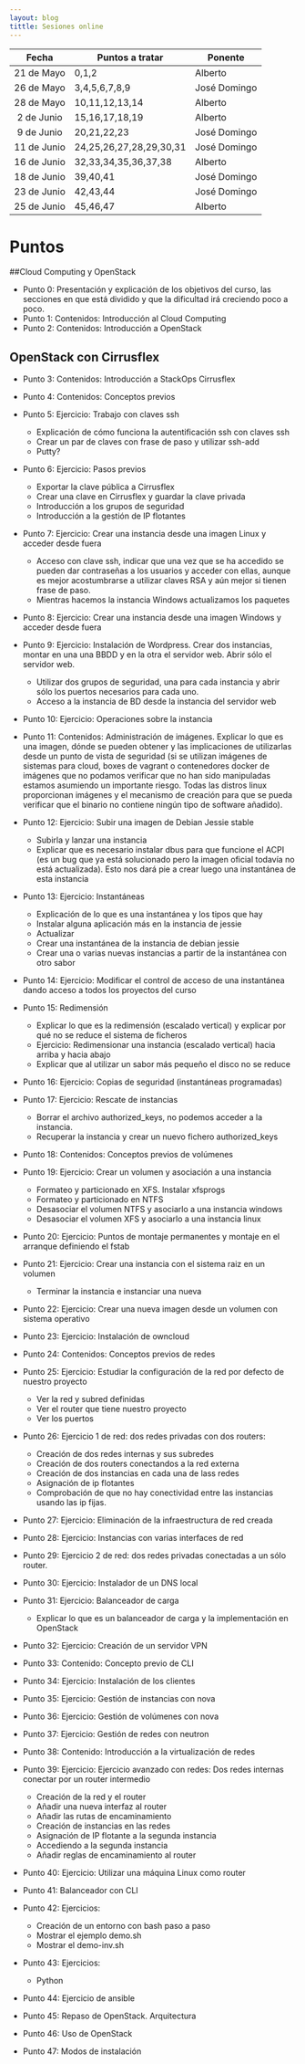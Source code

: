 ```yaml
---
layout: blog
tittle: Sesiones online
---
```


|Fecha|Puntos a tratar|Ponente|
|:---:|----------|--------|
|21 de Mayo| 0,1,2 |Alberto |
|26 de Mayo| 3,4,5,6,7,8,9 |José Domingo  |
|28 de Mayo| 10,11,12,13,14 | Alberto |
|2 de Junio| 15,16,17,18,19 | Alberto |
|9 de Junio| 20,21,22,23 | José Domingo |
|11 de Junio|24,25,26,27,28,29,30,31  | José Domingo |
|16 de Junio|32,33,34,35,36,37,38 | Alberto |
|18 de Junio|39,40,41  | José Domingo |
|23 de Junio|42,43,44  | José Domingo |
|25 de Junio|45,46,47  | Alberto |

# Puntos

##Cloud Computing y OpenStack

* Punto 0: Presentación y explicación de los objetivos del curso, las secciones en que está dividido y que la dificultad irá creciendo poco a poco.
* Punto 1: Contenidos: Introducción al Cloud Computing
* Punto 2: Contenidos: Introducción a OpenStack

## OpenStack con Cirrusflex

* Punto 3: Contenidos: Introducción a StackOps Cirrusflex
* Punto 4: Contenidos: Conceptos previos
* Punto 5: Ejercicio: Trabajo con claves ssh
	* Explicación de cómo funciona la autentificación ssh con claves ssh
	* Crear un par de claves con frase de paso y utilizar ssh-add
	* Putty?
* Punto 6: Ejercicio: Pasos previos
	* Exportar la clave pública a Cirrusflex
	* Crear una clave en Cirrusflex y guardar la clave privada
	* Introducción a los grupos de seguridad
	* Introducción a la gestión de IP flotantes
* Punto 7: Ejercicio: Crear una instancia desde una imagen Linux y acceder desde fuera
	* Acceso con clave ssh, indicar que una vez que se ha accedido se pueden dar contraseñas a los usuarios y acceder con ellas, aunque es mejor acostumbrarse a utilizar claves RSA y aún mejor si tienen frase de paso.
	* Mientras hacemos la instancia Windows actualizamos los paquetes 
* Punto 8: Ejercicio: Crear una instancia desde una imagen Windows y acceder desde fuera
* Punto 9: Ejercicio: Instalación de Wordpress. Crear dos instancias, montar en una una BBDD y en la otra el servidor web. Abrir sólo el servidor web.
	* Utilizar dos grupos de seguridad, una para cada instancia y abrir sólo los puertos necesarios para cada uno.
	* Acceso a la instancia de BD desde la instancia del servidor web
* Punto 10: Ejercicio: Operaciones sobre la instancia
* Punto 11: Contenidos: Administración de imágenes. Explicar lo que es una imagen, dónde se pueden obtener y las implicaciones de utilizarlas desde un punto de vista de seguridad (si se utilizan imágenes de sistemas para cloud, boxes de vagrant o contenedores docker de imágenes que no podamos verificar que no han sido manipuladas estamos asumiendo un importante riesgo. Todas las distros linux proporcionan imágenes y el mecanismo de creación para que se pueda verificar que el binario no contiene ningún tipo de software añadido).
* Punto 12: Ejercicio: Subir una imagen de Debian Jessie stable
	* Subirla y lanzar una instancia
	* Explicar que es necesario instalar dbus para que funcione el ACPI (es un bug que ya está solucionado pero la imagen oficial todavía no está actualizada). Esto nos dará pie a crear luego una instantánea de esta instancia
* Punto 13: Ejercicio: Instantáneas
	* Explicación de lo que es una instantánea y los tipos que hay
	* Instalar alguna aplicación más en la instancia de jessie
	* Actualizar
	* Crear una instantánea de la instancia de debian jessie
	* Crear una o varias nuevas instancias a partir de la instantánea con otro sabor
* Punto 14: Ejercicio: Modificar el control de acceso de una instantánea dando acceso a todos los proyectos del curso
* Punto 15: Redimensión
	* Explicar lo que es la redimensión (escalado vertical) y explicar por qué no se reduce el sistema de ficheros
	* Ejercicio: Redimensionar una instancia (escalado vertical) hacia arriba y hacia abajo
	* Explicar que al utilizar un sabor más pequeño el disco no se reduce
* Punto 16: Ejercicio: Copias de seguridad (instantáneas programadas)
* Punto 17: Ejercicio: Rescate de instancias
	* Borrar el archivo authorized_keys, no podemos acceder a la instancia.
	* Recuperar la instancia y crear un nuevo fichero authorized_keys
* Punto 18: Contenidos: Conceptos previos de volúmenes
* Punto 19: Ejercicio: Crear un volumen y asociación a una instancia
	* Formateo y particionado en XFS. Instalar xfsprogs
	* Formateo y particionado en NTFS
	* Desasociar el volumen NTFS y asociarlo a una instancia windows
	* Desasociar el volumen XFS y asociarlo a una instancia linux
* Punto 20: Ejercicio: Puntos de montaje permanentes y montaje en el arranque definiendo el fstab
* Punto 21: Ejercicio: Crear una instancia con el sistema raiz en un volumen
	* Terminar la instancia e instanciar una nueva
* Punto 22: Ejercicio: Crear una nueva imagen desde un volumen con sistema operativo
* Punto 23: Ejercicio: Instalación de owncloud

* Punto 24: Contenidos: Conceptos previos de redes
* Punto 25: Ejercicio: Estudiar la configuración de la red por defecto de nuestro proyecto
	* Ver la red y subred definidas
	* Ver el router que tiene nuestro proyecto
	* Ver los puertos
* Punto 26: Ejercicio 1 de red: dos redes privadas con dos routers:
	* Creación de dos redes internas y sus subredes
	* Creación de dos routers conectandos a la red externa
	* Creación de dos instancias en cada una de lass redes
	* Asignación de ip flotantes
	* Comprobación de que no hay conectividad entre las instancias usando las ip fijas.
* Punto 27: Ejercicio: Eliminación de la infraestructura de red creada
* Punto 28: Ejercicio: Instancias con varias interfaces de red
* Punto 29: Ejercicio 2 de red: dos redes privadas conectadas a un sólo router.
* Punto 30: Ejercicio: Instalador de un DNS local
* Punto 31: Ejercicio: Balanceador de carga
  	* Explicar lo que es un balanceador de carga y la implementación en OpenStack
* Punto 32: Ejercicio: Creación de un servidor VPN

* Punto 33: Contenido: Concepto previo de CLI
* Punto 34: Ejercicio: Instalación de los clientes
* Punto 35: Ejercicio: Gestión de instancias con nova
* Punto 36: Ejercicio: Gestión de volúmenes con nova
* Punto 37: Ejercicio: Gestión de redes con neutron

* Punto 38: Contenido: Introducción a la virtualización de redes
* Punto 39: Ejercicio: Ejercicio avanzado con redes: Dos redes internas conectar por un router intermedio
	* Creación de la red y el router
	* Añadir una nueva interfaz al router
	* Añadir las rutas de encaminamiento
	* Creación de instancias en las redes
	* Asignación de IP flotante a la segunda instancia
	* Accediendo a la segunda instancia
	* Añadir reglas de encaminamiento al router
* Punto 40: Ejercicio: Utilizar una máquina Linux como router
* Punto 41: Balanceador con CLI
* Punto 42: Ejercicios:
  	* Creación de un entorno con bash paso a paso
	* Mostrar el ejemplo demo.sh
	* Mostrar el demo-inv.sh
* Punto 43: Ejercicios:
  	* Python
* Punto 44: Ejercicio de ansible

* Punto 45: Repaso de OpenStack. Arquitectura
* Punto 46: Uso de OpenStack
* Punto 47: Modos de instalación



